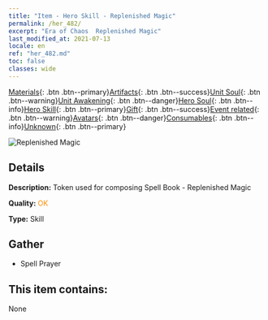 ```yaml
---
title: "Item - Hero Skill - Replenished Magic"
permalink: /her_482/
excerpt: "Era of Chaos  Replenished Magic"
last_modified_at: 2021-07-13
locale: en
ref: "her_482.md"
toc: false
classes: wide
---
```

 [Materials](/Items/){: .btn .btn--primary}[Artifacts](/Items/Artifacts/){: .btn .btn--success}[Unit Soul](/Items/UnitSoul/){: .btn .btn--warning}[Unit Awakening](/Items/UnitAwakening/){: .btn .btn--danger}[Hero Soul](/Items/HeroSoul/){: .btn .btn--info}[Hero Skill](/Items/HeroSkill/){: .btn .btn--primary}[Gift](/Items/Gift/){: .btn .btn--success}[Event related](/Items/Events/){: .btn .btn--warning}[Avatars](/Items/Avatars/){: .btn .btn--danger}[Consumables](/Items/Consumables/){: .btn .btn--info}[Unknown](/Items/Unknown/){: .btn .btn--primary}

 ![Replenished Magic](/images/t/ps_falichongying.png)

## Details
 **Description:** Token used for composing Spell Book - Replenished Magic

 **Quality:** <span style="color: #FF8C00">OK</span>

 **Type:** Skill

## Gather

*    Spell Prayer 

## This item contains:

  None

